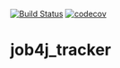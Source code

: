 [![Build Status](https://travis-ci.com/IvanKozhevnikov/job4j_tracker.svg?branch=master)](https://travis-ci.com/IvanKozhevnikov/job4j_tracker)
[![codecov](https://codecov.io/gh/IvanKozhevnikov/job4j_tracker/branch/master/graph/badge.svg?token=UHBPUPMT47)](https://codecov.io/gh/IvanKozhevnikov/job4j_tracker)

# job4j_tracker
